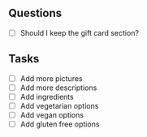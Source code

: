## Questions

- [ ] Should I keep the gift card section?

## Tasks

- [ ] Add more pictures
- [ ] Add more descriptions
- [ ] Add ingredients
- [ ] Add vegetarian options
- [ ] Add vegan options
- [ ] Add gluten free options
